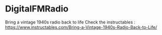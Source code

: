 # DigitalFMRadio
Bring a vintage 1940s radio back to life
Check the instructables :
https://www.instructables.com/Bring-a-Vintage-1940s-Radio-Back-to-Life/
